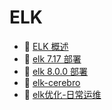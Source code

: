 # ELK

* 📄 [ELK 概述](siyuan://blocks/20231110105237-stz3a0r)
* 📄 [elk 7.17 部署](siyuan://blocks/20231110105237-vgmdydx)
* 📄 [elk 8.0.0 部署](siyuan://blocks/20231110105237-lbuh8ql)
* 📄 [elk-cerebro](siyuan://blocks/20231110105237-mczrg7o)
* 📄 [elk优化-日常运维](siyuan://blocks/20231110105237-ldthbxc)

‍
